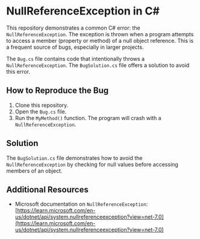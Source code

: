 # NullReferenceException in C#

This repository demonstrates a common C# error: the `NullReferenceException`.  The exception is thrown when a program attempts to access a member (property or method) of a null object reference. This is a frequent source of bugs, especially in larger projects.

The `Bug.cs` file contains code that intentionally throws a `NullReferenceException`.  The `BugSolution.cs` file offers a solution to avoid this error.

## How to Reproduce the Bug

1. Clone this repository.
2. Open the `Bug.cs` file.
3. Run the `MyMethod()` function. The program will crash with a `NullReferenceException`.

## Solution

The `BugSolution.cs` file demonstrates how to avoid the `NullReferenceException` by checking for null values before accessing members of an object.

## Additional Resources

- Microsoft documentation on `NullReferenceException`: [https://learn.microsoft.com/en-us/dotnet/api/system.nullreferenceexception?view=net-7.0](https://learn.microsoft.com/en-us/dotnet/api/system.nullreferenceexception?view=net-7.0)